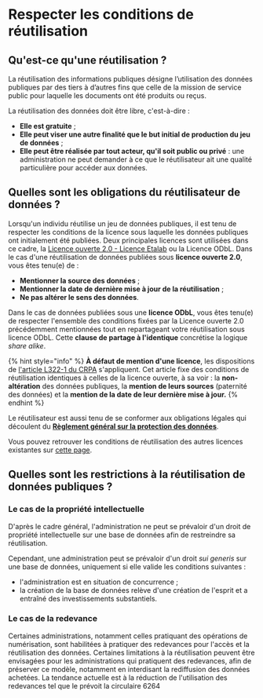 # Respecter les conditions de réutilisation

## Qu'est-ce qu'une réutilisation ? <a href="#qu-est-ce-qu-une-reutilisation" id="qu-est-ce-qu-une-reutilisation"></a>

La réutilisation des informations publiques désigne l’utilisation des données publiques par des tiers à d’autres fins que celle de la mission de service public pour laquelle les documents ont été produits ou reçus.

La réutilisation des données doit être libre, c'est-à-dire :

* **Elle est gratuite** ;
* **Elle peut viser une autre finalité que le but initial de production du jeu de données** ;
* **Elle peut être réalisée par tout acteur, qu'il soit public ou privé** : une administration ne peut demander à ce que le réutilisateur ait une qualité particulière pour accéder aux données.

## Quelles sont les obligations du réutilisateur de données ?

Lorsqu'un individu réutilise un jeu de données publiques, il est tenu de respecter les conditions de la licence sous laquelle les données publiques ont initialement été publiées. Deux principales licences sont utilisées dans ce cadre, la [Licence ouverte 2.0 - Licence Etalab](https://www.etalab.gouv.fr/licence-ouverte-open-licence/) ou la Licence ODbL. Dans le cas d'une réutilisation de données publiées sous **licence ouverte 2.0**, vous êtes tenu(e) de :

* **Mentionner la source des données** ;
* **Mentionner la date de dernière mise à jour de la réutilisation** ;
* **Ne pas altérer le sens des données**.

Dans le cas de données publiées sous une **licence ODbL**, vous êtes tenu(e) de respecter l'ensemble des conditions fixées par la Licence ouverte 2.0 précédemment mentionnées tout en repartageant votre réutilisation sous licence ODbL. Cette **clause de partage à l'identique** concrétise la logique _share alike_.

{% hint style="info" %}
**À défaut de mention d'une licence**, les dispositions de [l'article L322-1 du CRPA](https://www.legifrance.gouv.fr/codes/article\_lc/LEGIARTI000032255220) s'appliquent. Cet article fixe des conditions de réutilisation identiques à celles de la licence ouverte, à sa voir : la **non-altération** des données publiques, la **mention de leurs sources** (paternité des données) et la **mention de la date de leur dernière mise à jour.**
{% endhint %}

Le réutilisateur est aussi tenu de se conformer aux obligations légales qui découlent du [**Règlement général sur la protection des données**](https://www.legifrance.gouv.fr/affichTexte.do?cidTexte=JORFTEXT000037085952\&categorieLien=id).

Vous pouvez retrouver les conditions de réutilisation des autres licences existantes sur [cette page](https://www.data.gouv.fr/fr/pages/legal/licences/).

## Quelles sont les restrictions à la réutilisation de données publiques ?  <a href="#faut-il-utiliser-une-licence" id="faut-il-utiliser-une-licence"></a>

### Le cas de la propriété intellectuelle <a href="#le-cas-de-la-propriete-intellectuelle" id="le-cas-de-la-propriete-intellectuelle"></a>

D'après le cadre général, l'administration ne peut se prévaloir d'un droit de propriété intellectuelle sur une base de données afin de restreindre sa réutilisation.

Cependant, une administration peut se prévaloir d'un droit _sui generis_ sur une base de données, uniquement si elle valide les conditions suivantes :

* l'administration est en situation de concurrence ;
* la création de la base de données relève d'une création de l'esprit et a entraîné des investissements substantiels.

### Le cas de la redevance <a href="#le-cas-de-la-redevance" id="le-cas-de-la-redevance"></a>

Certaines administrations, notamment celles pratiquant des opérations de numérisation, sont habilitées à pratiquer des redevances pour l'accès et la réutilisation des données. Certaines limitations à la réutilisation peuvent être envisagées pour les administrations qui pratiquent des redevances, afin de préserver ce modèle, notamment en interdisant la rediffusion des données achetées. La tendance actuelle est à la réduction de l'utilisation des redevances tel que le prévoit la circulaire 6264
